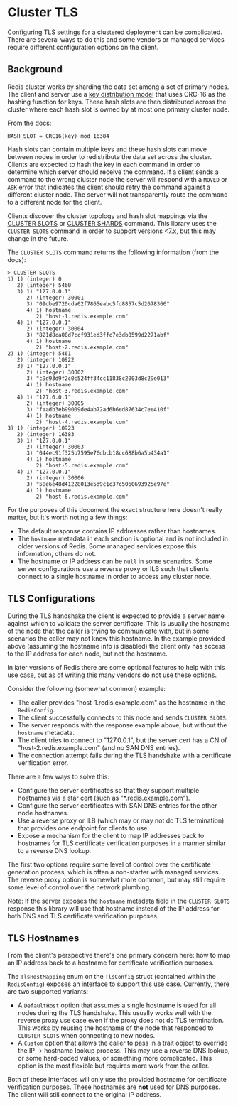 Cluster TLS
===========

Configuring TLS settings for a clustered deployment can be complicated. There are several ways to do this and some vendors or managed services require different configuration options on the client.

## Background

Redis cluster works by sharding the data set among a set of primary nodes. The client and server use a [key distribution model](https://redis.io/docs/reference/cluster-spec/#key-distribution-model) that uses CRC-16 as the hashing function for keys. These hash slots are then distributed across the cluster where each hash slot is owned by at most one primary cluster node.

From the docs:

```
HASH_SLOT = CRC16(key) mod 16384
```

Hash slots can contain multiple keys and these hash slots can move between nodes in order to redistribute the data set across the cluster. Clients are expected to hash the key in each command in order to determine which server should receive the command. If a client sends a command to the wrong cluster node the server will respond with a `MOVED` or `ASK` error that indicates the client should retry the command against a different cluster node. The server will not transparently route the command to a different node for the client.

Clients discover the cluster topology and hash slot mappings via the [CLUSTER SLOTS](https://redis.io/commands/cluster-slots/) or [CLUSTER SHARDS](https://redis.io/commands/cluster-shards/) command. This library uses the `CLUSTER SLOTS` command in order to support versions <7.x, but this may change in the future.

The `CLUSTER SLOTS` command returns the following information (from the docs):

```
> CLUSTER SLOTS
1) 1) (integer) 0
   2) (integer) 5460
   3) 1) "127.0.0.1"
      2) (integer) 30001
      3) "09dbe9720cda62f7865eabc5fd8857c5d2678366"
      4) 1) hostname
         2) "host-1.redis.example.com"
   4) 1) "127.0.0.1"
      2) (integer) 30004
      3) "821d8ca00d7ccf931ed3ffc7e3db0599d2271abf"
      4) 1) hostname
         2) "host-2.redis.example.com"
2) 1) (integer) 5461
   2) (integer) 10922
   3) 1) "127.0.0.1"
      2) (integer) 30002
      3) "c9d93d9f2c0c524ff34cc11838c2003d8c29e013"
      4) 1) hostname
         2) "host-3.redis.example.com"
   4) 1) "127.0.0.1"
      2) (integer) 30005
      3) "faadb3eb99009de4ab72ad6b6ed87634c7ee410f"
      4) 1) hostname
         2) "host-4.redis.example.com"
3) 1) (integer) 10923
   2) (integer) 16383
   3) 1) "127.0.0.1"
      2) (integer) 30003
      3) "044ec91f325b7595e76dbcb18cc688b6a5b434a1"
      4) 1) hostname
         2) "host-5.redis.example.com"
   4) 1) "127.0.0.1"
      2) (integer) 30006
      3) "58e6e48d41228013e5d9c1c37c5060693925e97e"
      4) 1) hostname
         2) "host-6.redis.example.com"
```

For the purposes of this document the exact structure here doesn't really matter, but it's worth noting a few things:

* The default response contains IP addresses rather than hostnames.
* The `hostname` metadata in each section is optional and is not included in older versions of Redis. Some managed services expose this information, others do not.
* The hostname or IP address can be `null` in some scenarios. Some server configurations use a reverse proxy or ILB such that clients connect to a single hostname in order to access any cluster node.

## TLS Configurations

During the TLS handshake the client is expected to provide a server name against which to validate the server certificate. This is usually the hostname of the node that the caller is trying to communicate with, but in some scenarios the caller may not know this hostname. In the example provided above (assuming the hostname info is disabled) the client only has access to the IP address for each node, but not the hostname. 

In later versions of Redis there are some optional features to help with this use case, but as of writing this many vendors do not use these options.

Consider the following (somewhat common) example:

* The caller provides "host-1.redis.example.com" as the hostname in the `RedisConfig`.
* The client successfully connects to this node and sends `CLUSTER SLOTS`.
* The server responds with the response example above, but without the `hostname` metadata.
* The client tries to connect to "127.0.0.1", but the server cert has a CN of "host-2.redis.example.com" (and no SAN DNS entries).
* The connection attempt fails during the TLS handshake with a certificate verification error.

There are a few ways to solve this:

* Configure the server certificates so that they support multiple hostnames via a star cert (such as "*.redis.example.com").
* Configure the server certificates with SAN DNS entries for the other node hostnames.
* Use a reverse proxy or ILB (which may or may not do TLS termination) that provides one endpoint for clients to use.
* Expose a mechanism for the client to map IP addresses back to hostnames for TLS certificate verification purposes in a manner similar to a reverse DNS lookup.

The first two options require some level of control over the certificate generation process, which is often a non-starter with managed services. The reverse proxy option is somewhat more common, but may still require some level of control over the network plumbing.

Note: If the server exposes the `hostname` metadata field in the `CLUSTER SLOTS` response this library will use that hostname instead of the IP address for both DNS and TLS certificate verification purposes.

## TLS Hostnames

From the client's perspective there's one primary concern here: how to map an IP address back to a hostname for certificate verification purposes. 

The `TlsHostMapping` enum on the `TlsConfig` struct (contained within the `RedisConfig`) exposes an interface to support this use case. Currently, there are two supported variants:

* A `DefaultHost` option that assumes a single hostname is used for all nodes during the TLS handshake. This usually works well with the reverse proxy use case even if the proxy does not do TLS termination. This works by reusing the hostname of the node that responded to `CLUSTER SLOTS` when connecting to new nodes.
* A `Custom` option that allows the caller to pass in a trait object to override the IP -> hostname lookup process. This may use a reverse DNS lookup, or some hard-coded values, or something more complicated. This option is the most flexible but requires more work from the caller.

Both of these interfaces will only use the provided hostname for certificate verification purposes. These hostnames are **not** used for DNS purposes. The client will still connect to the original IP address.
